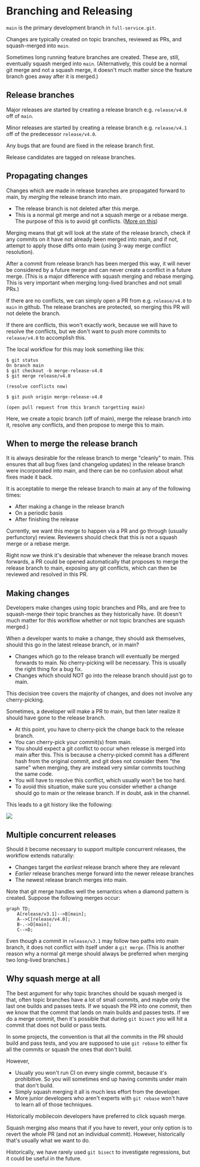 # Branching and Releasing

`main` is the primary development branch in `full-service.git`.

Changes are typically created on topic branches, reviewed as PRs, and squash-merged into `main`.

Sometimes long running feature branches are created. These are, still, eventually
squash merged into `main`. (Alternatively, this could be a normal git merge
and not a squash merge, it doesn't much matter since the feature branch goes away
after it is merged.)

## Release branches

Major releases are started by creating a release branch e.g. `release/v4.0` off
of `main`.

Minor releases are started by creating a release branch e.g. `release/v4.1` off of
the predecessor `release/v4.0`.

Any bugs that are found are fixed in the release branch first.

Release candidates are tagged on release branches.

## Propagating changes

Changes which are made in release branches are propagated forward to main,
by _merging_ the release branch into main.

- The release branch is not deleted after this merge.
- This is a normal git merge and not a squash merge or a rebase merge.
  The purpose of this is to avoid git conflicts. ([More on this](https://docs.github.com/en/pull-requests/collaborating-with-pull-requests/incorporating-changes-from-a-pull-request/about-pull-request-merges#squashing-and-merging-a-long-running-branch))

Merging means that git will look at the state of the release branch, check if
any commits on it have not already been merged into main, and if not, attempt
to apply those diffs onto main (using 3-way merge conflict resolution).

After a commit from release branch has been merged this way, it will never be
considered by a future merge and can never create a conflict in a future merge.
(This is a major difference with squash merging and rebase merging. This is very
important when merging long-lived branches and not small PRs.)

If there are no conflicts, we can simply open a PR from e.g. `release/v4.0` to
`main` in github. The release branches are protected, so merging this PR will
not delete the branch.

If there are conflicts, this won't exactly work, because we will have to resolve
the conflicts, but we don't want to push more commits to `release/v4.0` to accomplish
this.

The local workflow for this may look something like this:

```
$ git status
On branch main
$ git checkout -b merge-release-v4.0
$ git merge release/v4.0

(resolve conflicts now)

$ git push origin merge-release-v4.0

(open pull request from this branch targetting main)
```

Here, we create a topic branch (off of main), merge the release branch into it,
resolve any conflicts, and then propose to merge this to main.

## When to merge the release branch

It is always desirable for the release branch to merge "cleanly" to main.
This ensures that all bug fixes (and changelog updates) in the release branch
were incorporated into main, and there can be no confusion about what fixes
made it back.

It is acceptable to merge the release branch to main at any of the following times:

- After making a change in the release branch
- On a periodic basis
- After finishing the release

Currently, we want this merge to happen via a PR and go through (usually perfunctory)
review. Reviewers should check that this is not a squash merge or a rebase merge.

Right now we think it's desirable that whenever the release branch moves forwards,
a PR could be opened automatically that proposes to merge the release branch to main,
exposing any git conflicts, which can then be reviewed and resolved in this PR.

## Making changes

Developers make changes using topic branches and PRs, and are free to
squash-merge their topic branches as they historically have. (It doesn't much
matter for this workflow whether or not topic branches are squash merged.)

When a developer wants to make a change, they should ask themselves, should this
go in the latest release branch, or in main?

- Changes which go to the release branch will eventually be merged forwards to
  main. No cherry-picking will be necessary. This is usually the right thing
  for a bug fix.
- Changes which should NOT go into the release branch should just go to main.

This decision tree covers the majority of changes, and does not involve any
cherry-picking.

Sometimes, a developer will make a PR to main, but then later realize it
should have gone to the release branch.

- At this point, you have to cherry-pick the change back to the release branch.
- You can cherry-pick your commit(s) from main.
- You should expect a git conflict to occur when release is merged into main
  after this. This is because a cherry-picked commit has a different hash from
  the original commit, and git does not consider them "the same" when merging,
  they are instead very similar commits touching the same code.
- You will have to resolve this conflict, which usually won't be too hard.
- To avoid this situation, make sure you consider whether a change should go
  to main or the release branch. If in doubt, ask in the channel.

This leads to a git history like the following:

[![](https://mermaid.ink/img/pako:eNqtU8FuwjAM_ZXIZ7aBaJbR86addto1F5OYNippq5CiIcS_L5QxlS2FViKnOO8lfn6O96AqTZACCysz_t1hncuStUtV1hofj5YOS5UzR2vCDT1tk0saMzqVgAlfSIghy2fx8g_xmAVomzxOO1BOqqgazyyaMi7FksuoV8mg6JzkejlqNu0pRwsxv6F5oMqbSn5Nmt0n4Yge81jpxPk8bspKiGRUI7uXvxYdq_-Uwvvd6kLO7R5qo4rIg4M-wxUzBym46Bcf-alPEUwgZA4sHUZ0f8Qk-JwsSUjDVqMrjq8eAg8bX33uSgWpdw1NoKk1eno1mDm0kK5wvQmnpI2v3Mdp5tvRPzPfWuSHePgGwSE-5w?type=png)](https://mermaid.live/edit#pako:eNqtU8FuwjAM_ZXIZ7aBaJbR86addto1F5OYNippq5CiIcS_L5QxlS2FViKnOO8lfn6O96AqTZACCysz_t1hncuStUtV1hofj5YOS5UzR2vCDT1tk0saMzqVgAlfSIghy2fx8g_xmAVomzxOO1BOqqgazyyaMi7FksuoV8mg6JzkejlqNu0pRwsxv6F5oMqbSn5Nmt0n4Yge81jpxPk8bspKiGRUI7uXvxYdq_-Uwvvd6kLO7R5qo4rIg4M-wxUzBym46Bcf-alPEUwgZA4sHUZ0f8Qk-JwsSUjDVqMrjq8eAg8bX33uSgWpdw1NoKk1eno1mDm0kK5wvQmnpI2v3Mdp5tvRPzPfWuSHePgGwSE-5w)

## Multiple concurrent releases

Should it become necessary to support multiple concurrent releases,
the workflow extends naturally:

- Changes target the _earliest_ release branch where they are relevant
- _Earlier_ release branches merge forward into the newer release branches
- The newest release branch merges into main.

Note that git merge handles well the semantics when a diamond pattern is created.
Suppose the following merges occur:

```mermaid
graph TD;
    A[release/v3.1]-->B[main];
    A-->C[release/v4.0];
    B-.->D[main];
    C-->D;
```

Even though a commit in `release/v3.1` may follow two paths into main branch,
it does not conflict with itself under a `git merge`. (This is another reason
why a normal git merge should always be preferred when merging two long-lived branches.)

## Why squash merge at all

The best argument for why topic branches should be squash merged is that,
often topic branches have a lot of small commits, and maybe only the last one
builds and passes tests. If we squash the PR into one commit, then we know that
the commit that lands on main builds and passes tests. If we do a merge commit,
then it's possible that during `git bisect` you will hit a commit that does not
build or pass tests.

In some projects, the convention is that all the commits in the PR should build
and pass tests, and you are supposed to use `git rebase` to either fix all the
commits or squash the ones that don't build.

However,

- Usually you won't run CI on every single commit, because it's prohibitive.
  So you will sometimes end up having commits under main that don't build.
- Simply squash merging it all is much less effort from the developer.
- More junior developers who aren't experts with `git rebase` won't have to learn
  all of those techniques.

Historically mobilecoin developers have preferred to click squash merge.

Squash merging also means that if you have to revert, your only option is to
revert the whole PR (and not an individual commit). However, historically that's
usually what we want to do.

Historically, we have rarely used `git bisect` to investigate regressions, but it
could be useful in the future.
